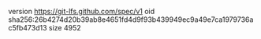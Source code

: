 version https://git-lfs.github.com/spec/v1
oid sha256:26b4274d20b39ab8e4651fd4d9f93b439949ec9a49e7ca1979736ac5fb473d13
size 4952
